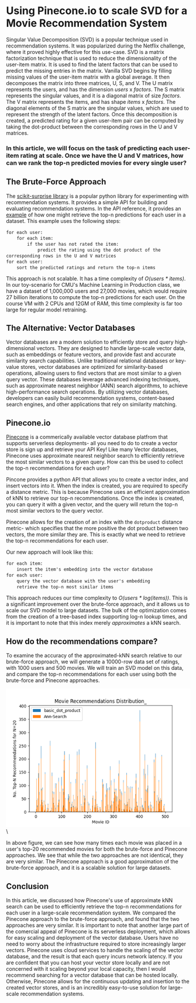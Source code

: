 
# Using Pinecone.io to scale SVD for a Movie Recommendation System

Singular Value Decomposition (SVD) is a popular technique used in recommendation systems. It was popularized during the Netflix challenge, where it proved highly effective for this use-case. SVD is a matrix factorization technique that is used to reduce the dimensionality of the user-item matrix. It is used to find the latent factors that can be used to predict the missing entries in the matrix. Vanilla SVD begins by filling missing values of the user-item matrix with a global average. It then decomposes the matrix into three matrices, U, S, and V. The U matrix represents the users, and has the dimension *users* x *factors*. The S matrix represents the singular values, and it is a diagonal matrix of size *factors*. The V matrix represents the items, and has shape *items* x *factors*. The diagonal elements of the S matrix are the singular values, which are used to represent the strength of the latent factors. Once this decomposition is created, a predicted rating for a given user-item pair can be computed by taking the dot-product between the corresponding rows in the U and V matrices.

### In this article, we will focus on the task of predicting each user-item rating at scale. Once we have the U and V matrices, how can we rank the top-n predicted movies for every single user? 

## The Brute-Force Approach

The [scikit-surprise library](https://surprise.readthedocs.io/en/stable/) is a popular python library for experimenting with recommendation systems. It provides a simple API for building and evaluating recommendation systems. In the API reference, it provides an [example](https://surprise.readthedocs.io/en/stable/FAQ.html#top-n-recommendations-py) of how one might retrieve the top-n predictions for each user in a dataset. This example uses the following steps:
```{verbatim}
for each user:
    for each item:
        if the user has not rated the item:
            predict the rating using the dot product of the corresponding rows in the U and V matrices
for each user:
    sort the predicted ratings and return the top-n items
```
This approach is not scalable. It has a time complexity of *O(users * items)*. In our toy-scenario for CMU's Machine Learning in Production class, we have a dataset of 1,000,000 users and 27,000 movies, which would require 27 billion iterations to compute the top-n predictions for each user. On the course VM with 2 CPUs and 12GM of RAM, this time complexity is far too large for regular model retraining. 

## The Alternative: Vector Databases
Vector databases are a modern solution to efficiently store and query high-dimensional vectors. They are designed to handle large-scale vector data, such as embeddings or feature vectors, and provide fast and accurate similarity search capabilities. Unlike traditional relational databases or key-value stores, vector databases are optimized for similarity-based operations, allowing users to find vectors that are most similar to a given query vector. These databases leverage advanced indexing techniques, such as approximate nearest neighbor (ANN) search algorithms, to achieve high-performance search operations. By utilizing vector databases, developers can easily build recommendation systems, content-based search engines, and other applications that rely on similarity matching.

## Pinecone.io
[Pinecone](https://pinecone.io)  is a commerically available vector database platfrom that supports serverless deployments- all you need to do to create a vector store is sign up and retrieve your API Key! Like many Vector databases, Pinecone uses approximate nearest neighbor search to efficiently retrieve the most similar vectors to a given query. How can this be used to collect the top-n recommendations for each user?

Pincone provides a python API that allows you to create a vector index, and insert vectors into it. When the index is created, you are required to specify a distance metric. This is because Pinecone uses an efficient approximation of kNN to retrieve our top-n recommendations. Once the index is created, you can query it with a given vector, and the query will return the top-n most similar vectors to the query vector.

Pinecone allows for the creation of an index with the `dotproduct` distance metric- which specifies that the more positive the dot product between two vectors, the more similar they are. This is exactly what we need to retrieve the top-n recommendations for each user.

Our new approach will look like this:

```{verbatim}
for each item:
    insert the item's embedding into the vector database
for each user:
    query the vector database with the user's embedding
    retrieve the top-n most similar items
```

This approach reduces our time complexity to *O(users * log(items))*. This is a significant improvement over the brute-force approach, and it allows us to scale our SVD model to large datasets. The bulk of the optimization comes from the creation of a tree-based index supporting log-n lookup times, and it is important to note that this index merely *approximates* a kNN search. 

## How do the recommendations compare?
To examine the accuracy of the approximated-kNN search relative to our brute-force approach, we will generate a 10000-row data set of ratings, with 1000 users and 500 movies. We will train an SVD model on this data, and compare the top-n recommendations for each user using both the brute-force and Pinecone approaches. 

![Recommendation Comparison](Movie_Recommendations_Distribution_.png)\

In above figure, we can see how many times each movie was placed in a user's top-20 recommended movies for both the brute-force and Pinecone approaches. We see that while the two approaches are not identical, they are very similar. The Pinecone approach is a good approximation of the brute-force approach, and it is a scalable solution for large datasets.

## Conclusion
In this article, we discussed how Pinecone's use of approximate kNN search can be used to efficiently retrieve the top-n recommendations for each user in a large-scale recommendation system. We compared the Pinecone approach to the brute-force approach, and found that the two approaches are very similar. It is important to note that another large part of the comercial appeal of Pinecone is its serverless deployment, which allows for easy scaling and deployment of the vector database. Users have no need to worry about the infrastructure required to store increasingly larger vectors. Pinecone uses cloud services to handle the scaling of the vector database, and the result is that each query incurs network latency. If you are confident that you can host your vector store locally and are not concerned with it scaling beyond your local capacity, then I would recommend searching for a vector database that can be hosted locally. Otherwise, Pinecone allows for the continuous updating and insertion to the created vector stores, and is an incredibly easy-to-use solution for large-scale recommendation systems.
